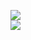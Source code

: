 [![](https://img.shields.io/badge/Made%20With-Github%20Spray-lightgrey.svg?style=for-the-badge&logo=github)](https://github.com/Annihil/github-spray#15819)  
[![](https://i.imgur.com/2DrTn0Z.gif)](https://github.com/Annihil/github-spray)
